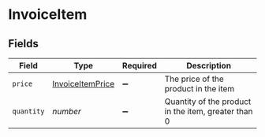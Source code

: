 # InvoiceItem


## Fields

| Field                                                       | Type                                                        | Required                                                    | Description                                                 |
| ----------------------------------------------------------- | ----------------------------------------------------------- | ----------------------------------------------------------- | ----------------------------------------------------------- |
| `price`                                                     | [InvoiceItemPrice](../../models/shared/invoiceitemprice.md) | :heavy_minus_sign:                                          | The price of the product in the item<br/>                   |
| `quantity`                                                  | *number*                                                    | :heavy_minus_sign:                                          | Quantity of the product in the item, greater than 0         |